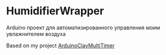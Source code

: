 # HumidifierWrapper
Arduino проект для автоматизированного управления моим увлажнителем воздуха

Based on my project [ArduinoClayMultiTimer](https://github.com/FazziCLAY/ArduinoClayMultiTimer)

